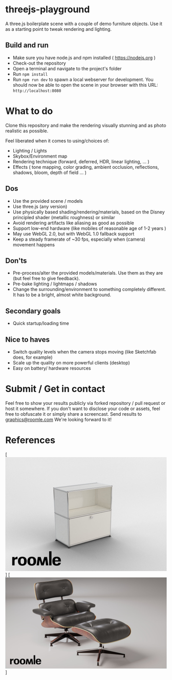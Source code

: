 # threejs-playground
A three.js boilerplate scene with a couple of demo furniture objects. Use it as a starting point to tweak rendering and lighting.

## Build and run
* Make sure you have node.js and npm installed ( https://nodejs.org )
* Check-out the repository
* Open a terminal and navigate to the project's folder
* Run `npm install`
* Run `npm run dev` to spawn a local webserver for development. You should now be able to open the scene in your browser with this URL: `http://localhost:8080`

# What to do
Clone this repository and make the rendering visually stunning and as photo realistic as possible.

Feel liberated when it comes to using/choices of:
* Lighting / Lights
* Skybox/Environment map
* Rendering technique (forward, deferred, HDR, linear lighting, ... )
* Effects ( tone mapping, color grading, ambient occlusion, reflections, shadows, bloom, depth of field ... )

## Dos
* Use the provided scene / models
* Use three.js (any version)
* Use physically based shading/rendering/materials, based on the Disney principled shader (metallic roughness) or similar
* Avoid rendering artifacts like aliasing as good as possible
* Support low-end hardware (like mobiles of reasonable age of 1-2 years )
* May use WebGL 2.0, but with WebGL 1.0 fallback support
* Keep a steady framerate of ~30 fps, especially when (camera) movement happens

## Don'ts
* Pre-process/alter the provided models/materials. Use them as they are (but feel free to give feedback).
* Pre-bake lighting / lightmaps / shadows
* Change the surrounding/environment to something completely different. It has to be a bright, almost white background.

## Secondary goals
* Quick startup/loading time

## Nice to haves
* Switch quality levels when the camera stops moving (like Sketchfab does, for example)
* Scale up the quality on more powerful clients (desktop)
* Easy on battery/ hardware resources

# Submit / Get in contact
Feel free to show your results publicly via forked repository / pull request or host it somewhere. If you don't want to disclose your code or assets, feel free to obfuscate it or simply share a screencast.
Send results to graphics@roomle.com
We're looking forward to it!

# References
[![USM](ref/USM.jpg)]
[![Lounge](ref/Lounge.jpg)]
